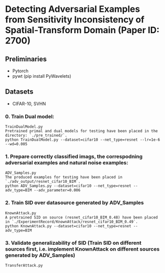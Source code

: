 # Detecting Adversarial Examples from Sensitivity Inconsistency of Spatial-Transform Domain (Paper ID: 2700)


## Preliminaries

* Pytorch
* pywt (pip install PyWavelets)

## Datasets

* CIFAR-10, SVHN


### 0. Train Dual model:
	TrainDualModel.py
	Pretrained primal and dual models for testing have been placed in the directory: `./pre_trained/`.
	python TrainDualModel.py --dataset=cifar10 --net_type=resnet --lr=1e-6 --wd=0.005
	
### 1. Prepare correctly classified imags, the correspodning adversarial examples and natural noise examples:
	ADV_Samples.py
	The produced examples for testing have been placed in `./adv_output/resnet_cifar10_BIM`.
	python ADV_Samples.py --dataset=cifar10 --net_type=resnet --adv_type=BIM --adv_parameter=0.006

### 2. Train SID over datasource generated by ADV_Samples
	KnownAttack.py
	A pretrained SID on source (resnet_cifar10_BIM_0.48) have been placed in `./ExperimentRecord/KnownAttack/resnet_cifar10_BIM_0.49`.
	python KnownAttack.py --dataset=cifar10 --net_type=resnet --adv_type=BIM 
	
### 3. Validate generalizability of SID (Train SID on different sources first, i.e. implement KnownAttack on different sources generated by ADV_Samples)
	TransferAttack.py


